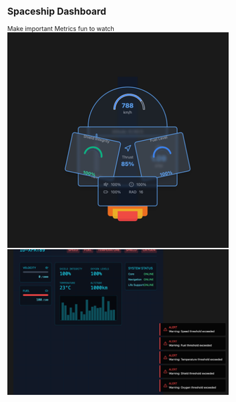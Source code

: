 ## Spaceship Dashboard

Make important Metrics fun to watch
![](./screenshot_1.png)
![](./screenshot_2.png)